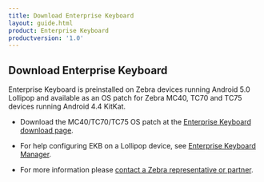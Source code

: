 ```yaml
---
title: Download Enterprise Keyboard
layout: guide.html
product: Enterprise Keyboard
productversion: '1.0'
---
```


## Download Enterprise Keyboard

Enterprise Keyboard is preinstalled on Zebra devices running Android 5.0 Lollipop and available as an OS patch for Zebra MC40, TC70 and TC75 devices running Android 4.4 KitKat. 

* Download the MC40/TC70/TC75 OS patch at the [Enterprise Keyboard download page](https://www.zebra.com/us/en/support-downloads/software/productivity-apps/enterprise-keyboard.html). 

* For help configuring EKB on a Lollipop device, see [Enterprise Keyboard Manager](../../../../mx/enterprisekeyboardmgr).

* For more information  please [contact a Zebra representative or partner](https://www.zebra.com/us/en/about-zebra/contact-zebra.html). 
